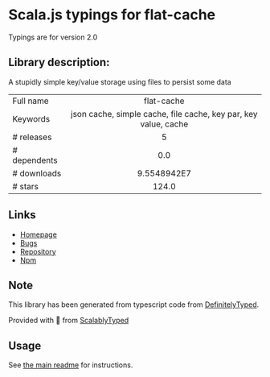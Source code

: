 
# Scala.js typings for flat-cache

Typings are for version 2.0

## Library description:
A stupidly simple key/value storage using files to persist some data

|                    |                 |
| ------------------ | :-------------: |
| Full name          | flat-cache |
| Keywords           | json cache, simple cache, file cache, key par, key value, cache |
| # releases         | 5 |
| # dependents       | 0.0 |
| # downloads        | 9.5548942E7 |
| # stars            | 124.0 |

## Links
- [Homepage](https://github.com/royriojas/flat-cache#readme)
- [Bugs](https://github.com/royriojas/flat-cache/issues)
- [Repository](https://github.com/royriojas/flat-cache)
- [Npm](https://www.npmjs.com/package/flat-cache)
    


## Note
This library has been generated from typescript code from [DefinitelyTyped](https://definitelytyped.org).

Provided with :purple_heart: from [ScalablyTyped](https://github.com/oyvindberg/ScalablyTyped)

## Usage
See [the main readme](../../readme.md) for instructions.


